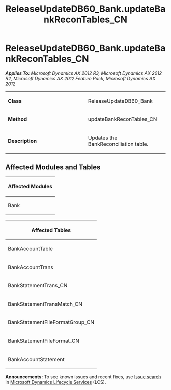 ﻿---
title: ReleaseUpdateDB60_Bank.updateBankReconTables_CN
TOCTitle: ReleaseUpdateDB60_Bank.updateBankReconTables_CN
ms:assetid: 143c8838-ea5d-cd98-d9a7-dcb23b04ff18
ms:mtpsurl: https://msdn.microsoft.com/en-us/library/JJ718506(v=AX.60)
ms:contentKeyID: 49706789
ms.date: 05/18/2015
mtps_version: v=AX.60
---

# ReleaseUpdateDB60\_Bank.updateBankReconTables\_CN 


_**Applies To:** Microsoft Dynamics AX 2012 R3, Microsoft Dynamics AX 2012 R2, Microsoft Dynamics AX 2012 Feature Pack, Microsoft Dynamics AX 2012_

<table>
<colgroup>
<col style="width: 50%" />
<col style="width: 50%" />
</colgroup>
<tbody>
<tr class="odd">
<td><p><strong>Class</strong></p></td>
<td><p>ReleaseUpdateDB60_Bank</p></td>
</tr>
<tr class="even">
<td><p><strong>Method</strong></p></td>
<td><p>updateBankReconTables_CN</p></td>
</tr>
<tr class="odd">
<td><p><strong>Description</strong></p></td>
<td><p>Updates the BankReconciliation table.</p></td>
</tr>
</tbody>
</table>


## Affected Modules and Tables

<table>
<colgroup>
<col style="width: 100%" />
</colgroup>
<thead>
<tr class="header">
<th><p>Affected Modules</p></th>
</tr>
</thead>
<tbody>
<tr class="odd">
<td><p>Bank</p></td>
</tr>
</tbody>
</table>


<table>
<colgroup>
<col style="width: 100%" />
</colgroup>
<thead>
<tr class="header">
<th><p>Affected Tables</p></th>
</tr>
</thead>
<tbody>
<tr class="odd">
<td><p>BankAccountTable</p></td>
</tr>
<tr class="even">
<td><p>BankAccountTrans</p></td>
</tr>
<tr class="odd">
<td><p>BankStatementTrans_CN</p></td>
</tr>
<tr class="even">
<td><p>BankStatementTransMatch_CN</p></td>
</tr>
<tr class="odd">
<td><p>BankStatementFileFormatGroup_CN</p></td>
</tr>
<tr class="even">
<td><p>BankStatementFileFormat_CN</p></td>
</tr>
<tr class="odd">
<td><p>BankAccountStatement</p></td>
</tr>
</tbody>
</table>

  
**Announcements:** To see known issues and recent fixes, use [Issue search](http://go.microsoft.com/fwlink/?linkid=389258) in [Microsoft Dynamics Lifecycle Services](http://go.microsoft.com/fwlink/?linkid=306505) (LCS).

